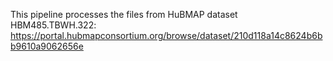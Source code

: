 
This pipeline processes the files from HuBMAP dataset HBM485.TBWH.322: https://portal.hubmapconsortium.org/browse/dataset/210d118a14c8624b6bb9610a9062656e

